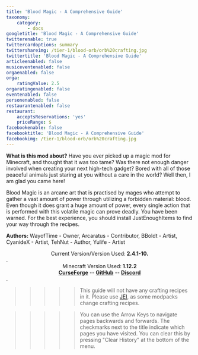 ```yaml
---
title: 'Blood Magic - A Comprehensive Guide'
taxonomy:
    category:
        - docs
googletitle: 'Blood Magic - A Comprehensive Guide'
twitterenable: true
twittercardoptions: summary
twittershareimg: /tier-1/blood-orb/orb%20crafting.jpg
twittertitle: 'Blood Magic - A Comprehensive Guide'
articleenabled: false
musiceventenabled: false
orgaenabled: false
orga:
    ratingValue: 2.5
orgaratingenabled: false
eventenabled: false
personenabled: false
restaurantenabled: false
restaurant:
    acceptsReservations: 'yes'
    priceRange: $
facebookenable: false
facebooktitle: 'Blood Magic - A Comprehensive Guide'
facebookimg: /tier-1/blood-orb/orb%20crafting.jpg
---
```


**What is this mod about?**
Have you ever picked up a magic mod for Minecraft, and thought that it was too tame? Was there not enough danger involved when creating your next high-tech gadget? Bored with all of those peaceful animals just staring at you without a care in the world? Well then, I am glad you came here!

Blood Magic is an arcane art that is practised by mages who attempt to gather a vast amount of power through utilizing a forbidden material: blood. Even though it does grant a huge amount of power, every single action that is performed with this volatile magic can prove deadly. You have been warned.
For the best experience, you should install JustEnoughItems to find your way through the recipes.

**Authors:** WayofTime - Owner, Arcaratus - Contributor, BBoldt - Artist, CyanideX - Artist,  TehNut - Author, Yulife - Artist

<center>Current Version/Version Used:<b> 2.4.1-10.</b></center>. 
<center>Minecraft Version Used:<b> 1.12.2</b></center>

<center>
    <b><a href="https://minecraft.curseforge.com/projects/blood-magic " target="_blank">CurseForge</a></b>
    --
   <b><a href="https://github.com/WayofTime/BloodMagic/issues" target="_blank">GitHub</a></b>
    --
    <b><a href="https://discord.gg/VtNrGrs  " target="_blank">Discord</a></b>  

</center>. 


>>>>> This guide will not have any crafting recipes in it. Please use [JEI](https://minecraft.curseforge.com/projects/jei?gameCategorySlug=mc-mods&projectID=238222), as some modpacks change crafting recipes.  

>>>>>  You can use the Arrow Keys to navigate pages backwards and forwards. The checkmarks next to the title indicate which pages you have visited. You can clear this by pressing "Clear History" at the bottom of the menu.  
